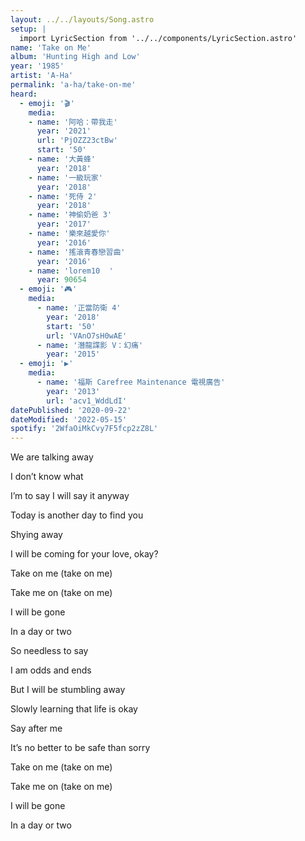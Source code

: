 ```yaml
---
layout: ../../layouts/Song.astro
setup: |
  import LyricSection from '../../components/LyricSection.astro'
name: 'Take on Me'
album: 'Hunting High and Low'
year: '1985'
artist: 'A-Ha'
permalink: 'a-ha/take-on-me'
heard:
  - emoji: '🎬'
    media:
    - name: '阿哈：帶我走'
      year: '2021'
      url: 'PjOZZ23ctBw'
      start: '50'
    - name: '大黃蜂'
      year: '2018'
    - name: '一級玩家'
      year: '2018'
    - name: '死侍 2'
      year: '2018'
    - name: '神偷奶爸 3'
      year: '2017'
    - name: '樂來越愛你'
      year: '2016'
    - name: '搖滾青春戀習曲'
      year: '2016'
    - name: 'lorem10  '
      year: 90654
  - emoji: '🎮'
    media:
      - name: '正當防衛 4'
        year: '2018'
        start: '50'
        url: 'VAnO7sH0wAE'
      - name: '潛龍諜影 V：幻痛'
        year: '2015'
  - emoji: '▶️'
    media:
      - name: '福斯 Carefree Maintenance 電視廣告'
        year: '2013'
        url: 'acv1_WddLdI'
datePublished: '2020-09-22'
dateModified: '2022-05-15'
spotify: '2WfaOiMkCvy7F5fcp2zZ8L'
---
```


<LyricSection>

We are talking away

I don&rsquo;t know what

I&rsquo;m to say I will say it anyway

Today is another day to find you

Shying away

I will be coming for your love, okay?

</LyricSection>

<LyricSection>

Take on me (take on me)

Take me on (take on me)

I will be gone

In a day or two

</LyricSection>

<LyricSection>

So needless to say

I am odds and ends

But I will be stumbling away

Slowly learning that life is okay

Say after me

It&rsquo;s no better to be safe than sorry

</LyricSection>

<LyricSection>

Take on me (take on me)

Take me on (take on me)

I will be gone

In a day or two

</LyricSection>
